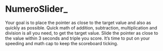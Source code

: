 # NumeroSlider_
Your goal is to place the pointer as close to the target value and also as quickly as possible. Quick math of addition, subtraction, multiplication and division is all you need, to get the target value. Slide the pointer as close to the value within 3 seconds and triple you score. It’s time to put on your speeding and math cap to keep the scoreboard ticking.
